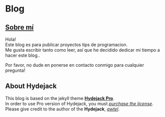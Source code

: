 # Blog

## [Sobre mí]

Hola!<br>
Este blog es para publicar proyectos tips de programacion.<br>
Me gusta escribir tanto como leer, así que he decidido dedicar mi tiempo a hacer este blog..<br>

Por favor, no dude en ponerse en contacto conmigo para cualquier pregunta!

## About Hydejack

This blog is based on the jekyll theme **[Hydejack Pro]**.<br>
In order to use Pro version of Hydejack, you must *[purchase the license]*.<br>
Please give credit to the author of the **Hydejack**, *[qwtel]*.

[Sobre mí]: https://riluizaga.github.io/about/
[Hydejack Pro]: https://hydejack.com/
[purchase the license]: https://hydejack.com/download/
[qwtel]: https://github.com/qwtel

